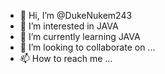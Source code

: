 - 👋 Hi, I’m @DukeNukem243
- 👀 I’m interested in JAVA
- 🌱 I’m currently learning JAVA
- 💞️ I’m looking to collaborate on ...
- 📫 How to reach me ...

<!---
DukeNukem243/DukeNukem243 is a ✨ special ✨ repository because its `README.md` (this file) appears on your GitHub profile.
You can click the Preview link to take a look at your changes.
--->
